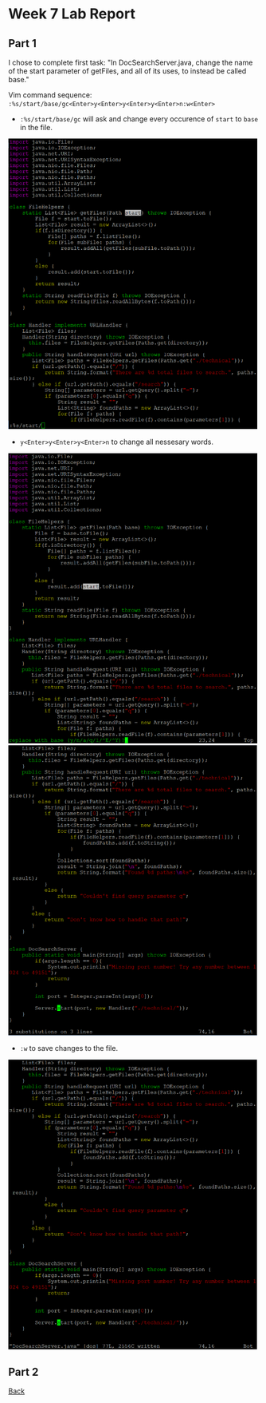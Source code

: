# **Week 7 Lab Report**

## **Part 1**

I chose to complete first task: "In DocSearchServer.java, change the name of the start parameter of getFiles, and all of its uses, to instead be called base."

Vim command sequence: `:%s/start/base/gc<Enter>y<Enter>y<Enter>y<Enter>n:w<Enter>`

* `:%s/start/base/gc` will ask and change every occurence of `start` to `base` in the file.

<img src="Lab_7_1.png" alt="drawing" width="500"/>

* `y<Enter>y<Enter>y<Enter>n` to change all nessesary words.

<img src="Lab_7_3.png" alt="drawing" width="500"/>
<img src="Lab_7_4.png" alt="drawing" width="500"/>

* `:w` to save changes to the file.

<img src="Lab_7_5.png" alt="drawing" width="500"/>

## **Part 2**



[Back](index.html)